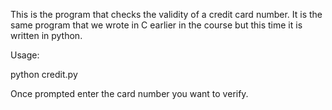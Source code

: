 This is the program that checks the validity of a credit card number. It is the same program that we wrote in C earlier in the course but this time it is written in python.

Usage:

python credit.py

Once prompted enter the card number you want to verify.